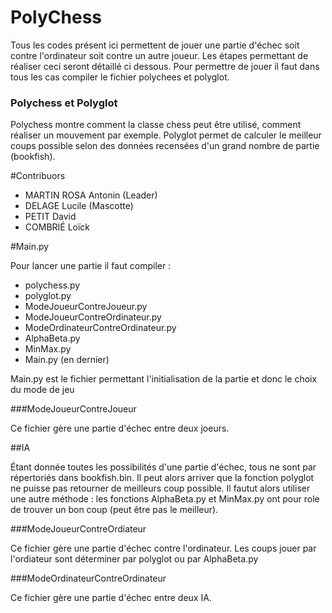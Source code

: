 # PolyChess

Tous les codes présent ici permettent de jouer une partie d'échec soit contre l'ordinateur soit contre un autre joueur.
Les étapes permettant de réaliser ceci seront détaillé ci dessous.
Pour permettre de jouer il faut dans tous les cas compiler le fichier polychees et polyglot.
 

### Polychess et Polyglot 

Polychess montre comment la classe chess peut être utilisé, comment réaliser un mouvement par exemple. Polyglot permet de calculer le meilleur coups possible selon des données recensées d'un grand nombre de partie (bookfish).
 
#Contribuors 
* MARTIN ROSA Antonin (Leader)
* DELAGE Lucile (Mascotte)
* PETIT David
* COMBRIÉ Loïck


#Main.py

Pour lancer une partie il faut compiler : 
* polychess.py
* polyglot.py
* ModeJoueurContreJoueur.py
* ModeJoueurContreOrdinateur.py
* ModeOrdinateurContreOrdinateur.py
* AlphaBeta.py 
* MinMax.py
* Main.py (en dernier)
 
Main.py est le fichier permettant l'initialisation de la partie et donc le choix du mode de jeu

###ModeJoueurContreJoueur 

Ce fichier gère une partie d'échec entre deux joeurs. 

##IA

Étant donnée toutes les possibilités d'une partie d'échec, tous ne sont par répertoriés dans bookfish.bin. Il peut alors arriver que la fonction polyglot ne puisse pas retourner de meilleurs coup possible. Il fautut alors utiliser une autre méthode  : 
les fonctions AlphaBeta.py et MinMax.py ont pour role de trouver un bon coup (peut être pas le meilleur).

###ModeJoueurContreOrdiateur

Ce fichier gère une partie d'échec contre l'ordinateur. Les coups jouer par l'ordiateur sont déterminer 
par polyglot ou par AlphaBeta.py

###ModeOrdinateurContreOrdinateur 

Ce fichier gère une partie d'échec entre deux IA. 

